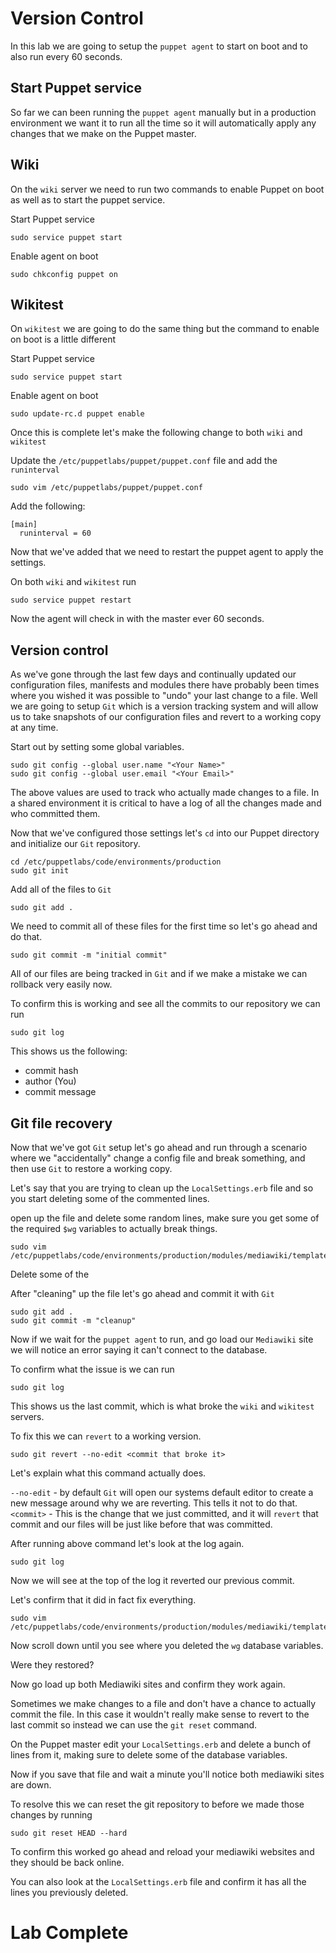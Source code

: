# Version Control
In this lab we are going to setup the `puppet agent` to start on boot and to also run every 60 seconds. 



## Start Puppet service
So far we can been running the `puppet agent` manually but in a production environment we want it to run all the time so it will automatically apply any changes that we make on the Puppet master. 

## Wiki 
On the `wiki` server we need to run two commands to enable Puppet on boot as well as to start the puppet service. 

Start Puppet service 
```
sudo service puppet start
```

Enable agent on boot
```
sudo chkconfig puppet on 
```

## Wikitest 
On `wikitest` we are going to do the same thing but the command to enable on boot is a little different 

Start Puppet service 
```
sudo service puppet start
```

Enable agent on boot
```
sudo update-rc.d puppet enable 
```

Once this is complete let's make the following change to both `wiki` and `wikitest`

Update the `/etc/puppetlabs/puppet/puppet.conf` file and add the `runinterval`

```
sudo vim /etc/puppetlabs/puppet/puppet.conf
```

Add the following:
```
[main]
  runinterval = 60
```

Now that we've added that we need to restart the puppet agent to apply the settings.

On both `wiki` and `wikitest` run
```
sudo service puppet restart
```

Now the agent will check in with the master ever 60 seconds. 

## Version control 
As we've gone through the last few days and continually updated our configuration files, manifests and modules there have probably been times where you wished it was possible to "undo" your last change to a file.  Well we are going to setup `Git` which is a version tracking system and will allow us to take snapshots of our configuration files and revert to a working copy at any time.

Start out by setting some global variables. 
```
sudo git config --global user.name "<Your Name>"
sudo git config --global user.email "<Your Email>"
```

The above values are used to track who actually made changes to a file.  In a shared environment it is critical to have a log of all the changes made and who committed them. 

Now that we've configured those settings let's `cd` into our Puppet directory and initialize our `Git` repository. 
```
cd /etc/puppetlabs/code/environments/production
sudo git init 
```

Add all of the files to `Git`
```
sudo git add . 
```

We need to commit all of these files for the first time so let's go ahead and do that. 
```
sudo git commit -m "initial commit"
```

All of our files are being tracked in `Git` and if we make a mistake we can rollback very easily now. 

To confirm this is working and see all the commits to our repository we can run 
```
sudo git log 
```

This shows us the following: 
* commit hash
* author (You) 
* commit message

## Git file recovery 
Now that we've got `Git` setup let's go ahead and run through a scenario where we "accidentally" change a config file and break something, and then use `Git` to restore a working copy. 

Let's say that you are trying to clean up the `LocalSettings.erb` file and so you start deleting some of the commented lines. 

open up the file and delete some random lines, make sure you get some of the required `$wg` variables to actually break things. 
```
sudo vim /etc/puppetlabs/code/environments/production/modules/mediawiki/templates/LocalSettings.erb
```

Delete some of the 

After "cleaning" up the file let's go ahead and commit it with `Git`

```
sudo git add . 
sudo git commit -m "cleanup" 
```

Now if we wait for the `puppet agent` to run, and go load our `Mediawiki` site we will notice an error saying it can't connect to the database. 

To confirm what the issue is we can run 
```
sudo git log 
```

This shows us the last commit, which is what broke the `wiki` and `wikitest` servers.

To fix this we can `revert` to a working version. 

```
sudo git revert --no-edit <commit that broke it>
```

Let's explain what this command actually does. 

`--no-edit` - by default `Git` will open our systems default editor to create a new message around why we are reverting. This tells it not to do that. 
`<commit>` - This is the change that we just committed, and it will `revert` that commit and our files will be just like before that was committed. 

After running above command let's look at the log again.
```
sudo git log 
```

Now we will see at the top of the log it reverted our previous commit. 

Let's confirm that it did in fact fix everything. 
```
sudo vim /etc/puppetlabs/code/environments/production/modules/mediawiki/templates/LocalSettings.erb
```

Now scroll down until you see where you deleted the `wg` database variables. 

Were they restored? 

Now go load up both Mediawiki sites and confirm they work again. 

Sometimes we make changes to a file and don't have a chance to actually commit the file.  In this case it wouldn't really make sense to revert to the last commit so instead we can use the `git reset` command. 

On the Puppet master edit your `LocalSettings.erb` and delete a bunch of lines from it, making sure to delete some of the database variables. 

Now if you save that file and wait a minute you'll notice both mediawiki sites are down.  

To resolve this we can reset the git repository to before we made those changes by running 
```
sudo git reset HEAD --hard 
```

To confirm this worked go ahead and reload your mediawiki websites and they should be back online. 

You can also look at the `LocalSettings.erb` file and confirm it has all the lines you previously deleted. 

# Lab Complete 



